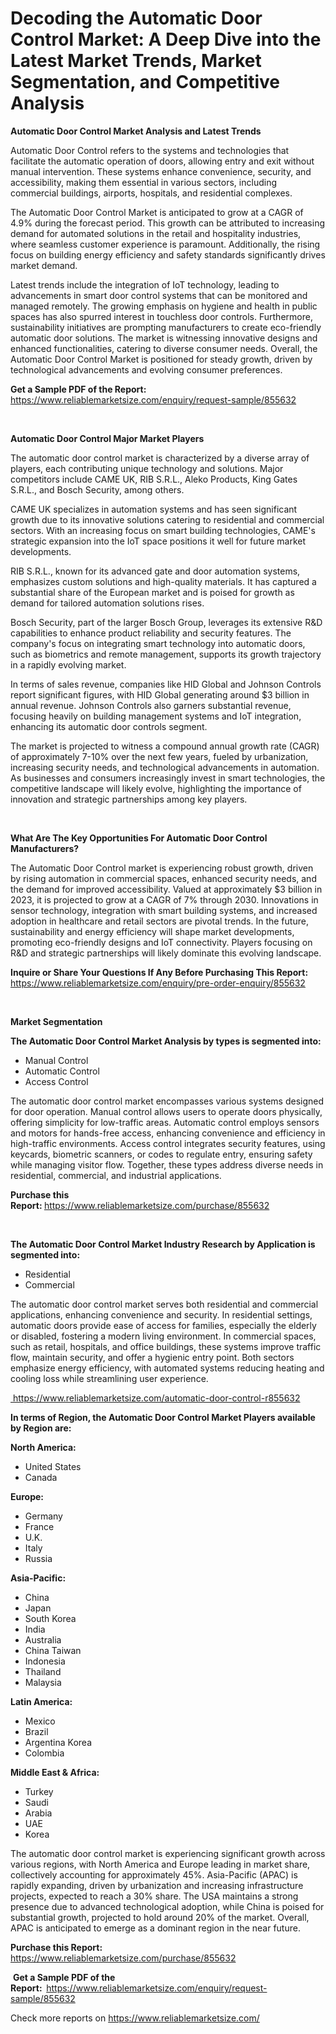 <p><h1>Decoding the Automatic Door Control Market: A Deep Dive into the Latest Market Trends, Market Segmentation, and Competitive Analysis</h1></p><p><strong>Automatic Door Control Market Analysis and Latest Trends</strong></p>
<p><p>Automatic Door Control refers to the systems and technologies that facilitate the automatic operation of doors, allowing entry and exit without manual intervention. These systems enhance convenience, security, and accessibility, making them essential in various sectors, including commercial buildings, airports, hospitals, and residential complexes.</p><p>The Automatic Door Control Market is anticipated to grow at a CAGR of 4.9% during the forecast period. This growth can be attributed to increasing demand for automated solutions in the retail and hospitality industries, where seamless customer experience is paramount. Additionally, the rising focus on building energy efficiency and safety standards significantly drives market demand.</p><p>Latest trends include the integration of IoT technology, leading to advancements in smart door control systems that can be monitored and managed remotely. The growing emphasis on hygiene and health in public spaces has also spurred interest in touchless door controls. Furthermore, sustainability initiatives are prompting manufacturers to create eco-friendly automatic door solutions. The market is witnessing innovative designs and enhanced functionalities, catering to diverse consumer needs. Overall, the Automatic Door Control Market is positioned for steady growth, driven by technological advancements and evolving consumer preferences.</p></p>
<p><strong>Get a Sample PDF of the Report:&nbsp;</strong> <a href="https://www.reliablemarketsize.com/enquiry/request-sample/855632?utm_campaign=2945&utm_medium=2&utm_source=Github&utm_content=ia&utm_term=09042025&utm_id=automatic-door-control">https://www.reliablemarketsize.com/enquiry/request-sample/855632</a></p>
<p>&nbsp;</p>
<p><strong>Automatic Door Control Major Market Players</strong></p>
<p><p>The automatic door control market is characterized by a diverse array of players, each contributing unique technology and solutions. Major competitors include CAME UK, RIB S.R.L., Aleko Products, King Gates S.R.L., and Bosch Security, among others. </p><p>CAME UK specializes in automation systems and has seen significant growth due to its innovative solutions catering to residential and commercial sectors. With an increasing focus on smart building technologies, CAME's strategic expansion into the IoT space positions it well for future market developments.</p><p>RIB S.R.L., known for its advanced gate and door automation systems, emphasizes custom solutions and high-quality materials. It has captured a substantial share of the European market and is poised for growth as demand for tailored automation solutions rises.</p><p>Bosch Security, part of the larger Bosch Group, leverages its extensive R&D capabilities to enhance product reliability and security features. The company's focus on integrating smart technology into automatic doors, such as biometrics and remote management, supports its growth trajectory in a rapidly evolving market.</p><p>In terms of sales revenue, companies like HID Global and Johnson Controls report significant figures, with HID Global generating around $3 billion in annual revenue. Johnson Controls also garners substantial revenue, focusing heavily on building management systems and IoT integration, enhancing its automatic door controls segment.</p><p>The market is projected to witness a compound annual growth rate (CAGR) of approximately 7-10% over the next few years, fueled by urbanization, increasing security needs, and technological advancements in automation. As businesses and consumers increasingly invest in smart technologies, the competitive landscape will likely evolve, highlighting the importance of innovation and strategic partnerships among key players.</p></p>
<p>&nbsp;</p>
<p><strong>What Are The Key Opportunities For Automatic Door Control Manufacturers?</strong></p>
<p><p>The Automatic Door Control market is experiencing robust growth, driven by rising automation in commercial spaces, enhanced security needs, and the demand for improved accessibility. Valued at approximately $3 billion in 2023, it is projected to grow at a CAGR of 7% through 2030. Innovations in sensor technology, integration with smart building systems, and increased adoption in healthcare and retail sectors are pivotal trends. In the future, sustainability and energy efficiency will shape market developments, promoting eco-friendly designs and IoT connectivity. Players focusing on R&D and strategic partnerships will likely dominate this evolving landscape.</p></p>
<p><strong>Inquire or Share Your Questions If Any Before Purchasing This Report:</strong> <a href="https://www.reliablemarketsize.com/enquiry/pre-order-enquiry/855632?utm_campaign=2945&utm_medium=2&utm_source=Github&utm_content=ia&utm_term=09042025&utm_id=automatic-door-control">https://www.reliablemarketsize.com/enquiry/pre-order-enquiry/855632</a></p>
<p>&nbsp;</p>
<p><strong>Market Segmentation</strong></p>
<p><strong>The Automatic Door Control Market Analysis by types is segmented into:</strong></p>
<p><ul><li>Manual Control</li><li>Automatic Control</li><li>Access Control</li></ul></p>
<p><p>The automatic door control market encompasses various systems designed for door operation. Manual control allows users to operate doors physically, offering simplicity for low-traffic areas. Automatic control employs sensors and motors for hands-free access, enhancing convenience and efficiency in high-traffic environments. Access control integrates security features, using keycards, biometric scanners, or codes to regulate entry, ensuring safety while managing visitor flow. Together, these types address diverse needs in residential, commercial, and industrial applications.</p></p>
<p><strong>Purchase this Report:&nbsp;</strong><a href="https://www.reliablemarketsize.com/purchase/855632?utm_campaign=2945&utm_medium=2&utm_source=Github&utm_content=ia&utm_term=09042025&utm_id=automatic-door-control">https://www.reliablemarketsize.com/purchase/855632</a></p>
<p>&nbsp;</p>
<p><strong>The Automatic Door Control Market Industry Research by Application is segmented into:</strong></p>
<p><ul><li>Residential</li><li>Commercial</li></ul></p>
<p><p>The automatic door control market serves both residential and commercial applications, enhancing convenience and security. In residential settings, automatic doors provide ease of access for families, especially the elderly or disabled, fostering a modern living environment. In commercial spaces, such as retail, hospitals, and office buildings, these systems improve traffic flow, maintain security, and offer a hygienic entry point. Both sectors emphasize energy efficiency, with automated systems reducing heating and cooling loss while streamlining user experience.</p></p>
<p><a href="https://www.reliablemarketsize.com/automatic-door-control-r855632?utm_campaign=2945&utm_medium=2&utm_source=Github&utm_content=ia&utm_term=09042025&utm_id=automatic-door-control">&nbsp;https://www.reliablemarketsize.com/automatic-door-control-r855632</a></p>
<p><strong>In terms of Region, the Automatic Door Control Market Players available by Region are:</strong></p>
<p>
    <p> <strong> North America: </strong>
        <ul>
            <li>United States</li>
            <li>Canada</li>
        </ul>
        </p> 
    <p> <strong> Europe: </strong>
        <ul>
            <li>Germany</li>
            <li>France</li>
            <li>U.K.</li>
            <li>Italy</li>
            <li>Russia</li>
        </ul>
        </p> 
    <p> <strong> Asia-Pacific: </strong>
        <ul>
            <li>China</li>
            <li>Japan</li>
            <li>South Korea</li>
            <li>India</li>
            <li>Australia</li>
            <li>China Taiwan</li>
            <li>Indonesia</li>
            <li>Thailand</li>
            <li>Malaysia</li>
        </ul>
        </p> 
    <p> <strong> Latin America: </strong>
        <ul>
            <li>Mexico</li>
            <li>Brazil</li>
            <li>Argentina Korea</li>
            <li>Colombia</li>
        </ul>
        </p> 
    <p> <strong> Middle East & Africa: </strong>
        <ul>
            <li>Turkey</li>
            <li>Saudi</li>
            <li>Arabia</li>
            <li>UAE</li>
            <li>Korea</li>
        </ul>
    </p>
    </p>
<p><p>The automatic door control market is experiencing significant growth across various regions, with North America and Europe leading in market share, collectively accounting for approximately 45%. Asia-Pacific (APAC) is rapidly expanding, driven by urbanization and increasing infrastructure projects, expected to reach a 30% share. The USA maintains a strong presence due to advanced technological adoption, while China is poised for substantial growth, projected to hold around 20% of the market. Overall, APAC is anticipated to emerge as a dominant region in the near future.</p></p>
<p><strong>Purchase this Report: </strong><a href="https://www.reliablemarketsize.com/purchase/855632?utm_campaign=2945&utm_medium=2&utm_source=Github&utm_content=ia&utm_term=09042025&utm_id=automatic-door-control">https://www.reliablemarketsize.com/purchase/855632</a></p>
<p>&nbsp;<strong>Get a Sample PDF of the Report:&nbsp;&nbsp;</strong><a href="https://www.reliablemarketsize.com/enquiry/request-sample/855632?utm_campaign=2945&utm_medium=2&utm_source=Github&utm_content=ia&utm_term=09042025&utm_id=automatic-door-control">https://www.reliablemarketsize.com/enquiry/request-sample/855632</a></p>
<p><strong></strong></p>
<p>Check more reports on <a href="https://www.reliablemarketsize.com/?utm_campaign=2945&utm_medium=2&utm_source=Github&utm_content=ia&utm_term=09042025&utm_id=automatic-door-control">https://www.reliablemarketsize.com/</a></p>